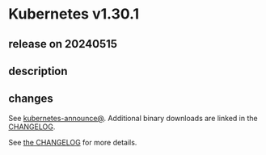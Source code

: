 # Kubernetes v1.30.1

## release on 20240515

## description

## changes

See <a href="https://groups.google.com/forum/#!forum/kubernetes-announce" rel="nofollow">kubernetes-announce@</a>. Additional binary downloads are linked in the <a href="https://github.com/kubernetes/kubernetes/blob/master/CHANGELOG/CHANGELOG-1.30.md">CHANGELOG</a>.

See <a href="https://github.com/kubernetes/kubernetes/blob/master/CHANGELOG/CHANGELOG-1.30.md">the CHANGELOG</a> for more details.


